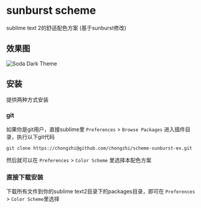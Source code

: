 # sunburst scheme

sublime text 2的舒适配色方案 (基于sunburst修改)

## 效果图

![Soda Dark Theme](http://buymeasoda.github.com/soda-theme/images/screenshots/soda-dark-theme.png?v=7)

## 安装

提供两种方式安装

### git

如果你是git用户，直接sublime里 `Preferences` > `Browse Packages` 进入插件目录，执行以下git代码

    git clone https://chongzhi@github.com/chongzhi/scheme-sunburst-ex.git
然后就可以在 `Preferences` > `Color Scheme` 里选择本配色方案

### 直接下载安装

下载所有文件到你的sublime text2目录下的packages目录，即可在 `Preferences` > `Color Scheme`里选择

